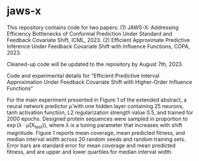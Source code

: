 # jaws-x

This repository contains code for two papers:
(1) JAWS-X: Addressing Efficiency Bottlenecks of Conformal Prediction Under Standard and Feedback Covariate Shift, ICML, 2023.
(2) Efficient Approximate Predictive Inference Under Feedback Covariate Shift with Influence Functions, COPA, 2023.

Cleaned-up code will be updated to the repository by August 7th, 2023.

Code and experimental details for "Efficient Predictive Interval Approximation Under Feedback Covariate Shift with Higher-Order Influence Functions"

For the main experiment presented in Figure 1 of the extended abstract, a neural network predictor $\widehat{\mu}$ with one hidden layer containing 25 neurons, tanh activation function, L2 regularization strength value 0.5, and trained for 2000 epochs. Designed protein sequences were sampled in proportion to $\exp(\lambda\cdot \widehat{\mu}(X_{\text{test}}))$, where $\lambda$ is a tuning parameter that increases with shift magnitude. Figure 1 reports mean coverage, mean predicted fitness, and median interval width across 20 random seeds and random training sets. Error bars are standard error for mean coverage and mean predicted fitness, and are upper and lower quartiles for median interval width.
